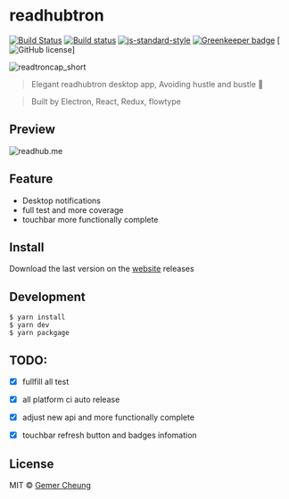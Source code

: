 # readhubtron


[![Build Status](https://travis-ci.org/Gemerz/readhubtron.svg?branch=master)](https://travis-ci.org/Gemerz/readhubtron) [![Build status](https://ci.appveyor.com/api/projects/status/w7xu78l3wym2ghxl/branch/develop?svg=true)](https://ci.appveyor.com/project/Gemerz/readhubtron/branch/master)
[![js-standard-style](https://img.shields.io/badge/code%20style-standard-brightgreen.svg)](http://standardjs.com) [![Greenkeeper badge](https://badges.greenkeeper.io/Gemerz/readhubtron.svg)](https://greenkeeper.io/)
[![GitHub license](https://img.shields.io/badge/license-MIT-blue.svg)]

![readtroncap_short](https://user-images.githubusercontent.com/3113374/32993360-d440c28a-cd91-11e7-8e09-483e36f0cb68.png)

> Elegant readhubtron desktop app, Avoiding hustle and bustle :metal:

> Built by Electron, React, Redux, flowtype


## Preview

![readhub.me](https://download.gemer.xyz/soucre/images/tfc/animation-600.gif)

## Feature
- Desktop notifications 
- full test and more coverage
- touchbar more functionally complete

## Install

Download the last version on the [website](https://github.com/Gemerz/readhubtron/releases) releases

## Development
```
$ yarn install
$ yarn dev
$ yarn packgage
```

## TODO:
- [x] fullfill all test
- [x] all platform ci auto release
- [x] adjust new api and more functionally complete
- [x] touchbar refresh button and badges infomation


## License
MIT © [Gemer Cheung](https://github.com/Gemerz)
